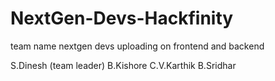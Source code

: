 # NextGen-Devs-Hackfinity
team name nextgen devs
uploading on frontend and backend 

S.Dinesh (team leader)
B.Kishore
C.V.Karthik
B.Sridhar
